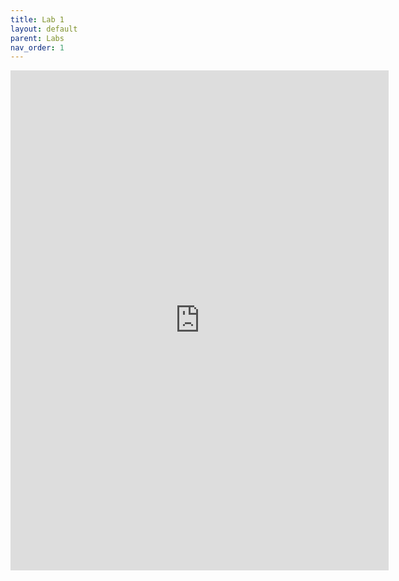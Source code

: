 ```yaml
---
title: Lab 1
layout: default
parent: Labs
nav_order: 1
---
```

<iframe 
    src="https://docs.google.com/document/d/e/2PACX-1vQJAFv28MgsyaVehvd10nOU9d9-ss9wCVk6eG7dMUJfycnPkL14bP2JWqlqBM0jbUEq7KM6wHpxyidl/pub?embedded=true" 
    width="120%" 
    height="800px" 
    frameborder="0" 
    allowfullscreen>
</iframe>

